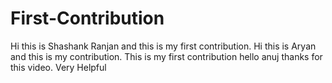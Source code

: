 # First-Contribution
Hi this is Shashank Ranjan and this is my first contribution.
Hi this is Aryan and this is my contribution.
This is my first contribution
hello anuj thanks for this video. Very Helpful
